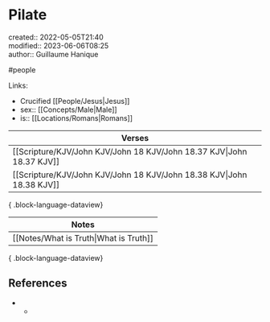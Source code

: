 # Pilate

created:: 2022-05-05T21:40  
modified:: 2023-06-06T08:25  
author:: Guillaume Hanique

#people

Links:

- Crucified [[People/Jesus\|Jesus]]
- sex:: [[Concepts/Male\|Male]]
- is:: [[Locations/Romans\|Romans]]

| Verses                                                                   |
| ------------------------------------------------------------------------ |
| [[Scripture/KJV/John KJV/John 18 KJV/John 18.37 KJV\|John 18.37 KJV]] |
| [[Scripture/KJV/John KJV/John 18 KJV/John 18.38 KJV\|John 18.38 KJV]] |

{ .block-language-dataview}

| Notes                                     |
| ----------------------------------------- |
| [[Notes/What is Truth\|What is Truth]] |

{ .block-language-dataview}

## References

- -
